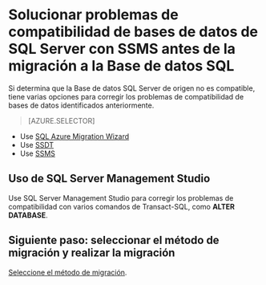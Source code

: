 <properties
   pageTitle="Solucionar problemas de compatibilidad de bases de datos de SQL Server antes de la migración a la Base de datos SQL"
   description="Base de datos SQL de Microsoft Azure, migración de bases de datos, compatibilidad, Asistente para migración de Microsoft Azure"
   services="sql-database"
   documentationCenter=""
   authors="carlrabeler"
   manager="jeffreyg"
   editor=""/>

<tags
   ms.service="sql-database"
   ms.devlang="NA"
   ms.topic="article"
   ms.tgt_pltfrm="NA"
   ms.workload="data-management"
   ms.date="02/22/2016"
   ms.author="carlrab"/>

# Solucionar problemas de compatibilidad de bases de datos de SQL Server con SSMS antes de la migración a la Base de datos SQL

Si determina que la Base de datos SQL Server de origen no es compatible, tiene varias opciones para corregir los problemas de compatibilidad de bases de datos identificados anteriormente.

> [AZURE.SELECTOR]
- Use [SQL Azure Migration Wizard](sql-database-cloud-migrate-fix-compatibility-issues.md)
- Use [SSDT](sql-database-cloud-migrate-fix-compatibility-issues-ssdt.md)
- Use [SSMS](sql-database-cloud-migrate-fix-compatibility-issues-ssms.md)

## Uso de SQL Server Management Studio

Use SQL Server Management Studio para corregir los problemas de compatibilidad con varios comandos de Transact-SQL, como **ALTER DATABASE**.

## Siguiente paso: seleccionar el método de migración y realizar la migración

[Seleccione el método de migración](sql-database-cloud-migrate.md#migrate-a-compatible-sql-server-database-to-sql-database).

<!---HONumber=AcomDC_0224_2016-->